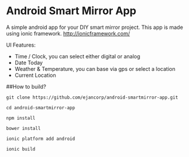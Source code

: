 # Android Smart Mirror App
A simple android app for your DIY smart mirror project. This app is made using ionic framework. http://ionicframework.com/

UI Features:
* Time / Clock, you can select either digital or analog
* Date Today
* Weather & Temperature, you can base via gps or select a location
* Current Location

##How to build?

`git clone https://github.com/ejancorp/android-smartmirror-app.git`

`cd android-smartmirror-app`

`npm install`

`bower install`

`ionic platform add android`

`ionic build`
